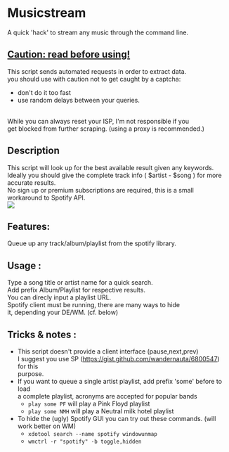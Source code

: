 # Musicstream
A quick 'hack' to stream any music through the command line.


## <u> Caution: read before using! </u>
This script sends automated requests in order to extract data. </br>
you should use with caution not to get caught by a captcha: </br>
* don't do it too fast 
* use random delays between your queries. </br> </br>

While you can always reset your ISP, I'm not responsible if you </br>
get blocked from further scraping. (using a proxy is recommended.) </br>

## Description 
 This script will look up for the best available result given any keywords. </br>
 Ideally you should give the complete track info ( $artist - $song ) for more 
 accurate results. </br>
 No sign up or premium subscriptions are required, this is a small workaround 
 to Spotify API. </br>
 <img src="https://s3.gifyu.com/images/record.gif"> </img>
 
## Features:
Queue up any track/album/playlist from the spotify library.

## Usage :
Type a song title or artist name for a quick search. </br>
Add prefix Album/Playlist for respective results. </br>
You can direcly input a playlist URL. </br>
Spotify client must be running, there are many ways to hide </br>
it, depending your DE/WM. (cf. below)

## Tricks & notes :
* This script doesn't provide a client interface (pause,next,prev) </br>
I suggest you use SP (https://gist.github.com/wandernauta/6800547) for this </br>
purpose.
* If you want to queue a single artist playlist, add prefix 'some' before to load </br>
a complete playlist, acronyms are accepted for popular bands </br>
   - `play some PF` will play a Pink Floyd playlist</br>
   - `play some NMH` will play a Neutral milk hotel playlist </br>
* To hide the (ugly) Spotify GUI you can try out these commands. (will work better on WM) </br>
  - `xdotool search --name spotify windowunmap`
  - `wmctrl -r "spotify" -b toggle,hidden`
